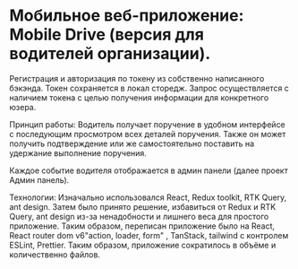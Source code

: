 # Мобильное веб-приложение: Mobile Drive (версия для водителей организации).


Регистрация и авторизация по токену из собственно написанного бэкэнда.
Токен сохраняется в локал сторедж.
Запрос осуществляется с наличием  токена с целью получения информации для конкретного юзера.

Принцип работы:
Водитель получает поручение в удобном интерфейсе с последующим просмотром всех деталей поручения.
Также он может получить подтверждение или же самостоятельно поставить на удержание выполнение поручения.

Каждое событие водителя отображается в админ панели (далее проект Админ панель).


Технологии:
Изначально использовался React, Redux toolkit, RTK Query, ant design.
Затем было принято решение, избавиться от Redux и RTK Query, ant design из-за ненадобности и лишнего веса для простого приложение. Таким образом, переписан приложение было на React, React router dom v6"action, loader, form" , TanStack, tailwind с контролем ESLint, Prettier.
Таким образом, приложение сократилось в объёме и количественно файлов.